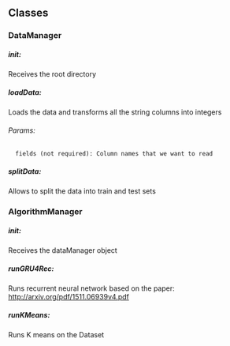 ## Classes

### DataManager

##### init:
  Receives the root directory

##### loadData: 
  Loads the data and transforms all the string columns into integers
  
###### Params:
      fields (not required): Column names that we want to read  

##### splitData: 
  Allows to split the data into train and test sets
  
### AlgorithmManager

##### init:
  Receives the dataManager object
  
##### runGRU4Rec: 
Runs recurrent neural network based on the paper: http://arxiv.org/pdf/1511.06939v4.pdf

##### runKMeans: 
Runs K means on the Dataset
